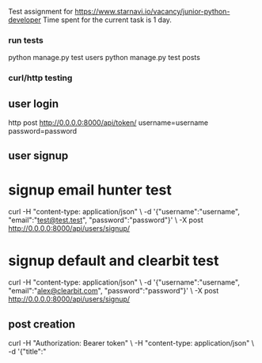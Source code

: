 Test assignment for https://www.starnavi.io/vacancy/junior-python-developer
Time spent for the current task is 1 day.


### run tests

python manage.py test users
python manage.py test posts


### curl/http testing

## user login
http post http://0.0.0.0:8000/api/token/ username=username password=password

## user signup
# signup email hunter test

curl -H "content-type: application/json" \\
-d '{"username":"username", "email":"test@test.test", "password":"password"}' \\
-X post http://0.0.0.0:8000/api/users/signup/

# signup default and clearbit test

curl -H "content-type: application/json" \\
-d '{"username":"username", "email":"alex@clearbit.com", "password":"password"}' \\
-X post http://0.0.0.0:8000/api/users/signup/

## post creation
curl -H "Authorization: Bearer token" \\
 -H "content-type: application/json" \\
 -d '{"title":"<title>", "slug":"slug", "body":"text", "status":"0"}' \\
 -X post http://0.0.0.0:8000/api/posts/create/

## post like
http http://0.0.0.0:8000/api/posts/pk/like/ "Authorization: Bearer token"

## post unlike
http http://0.0.0.0:8000/api/posts/pk/dislike/ "Authorization: Bearer token"